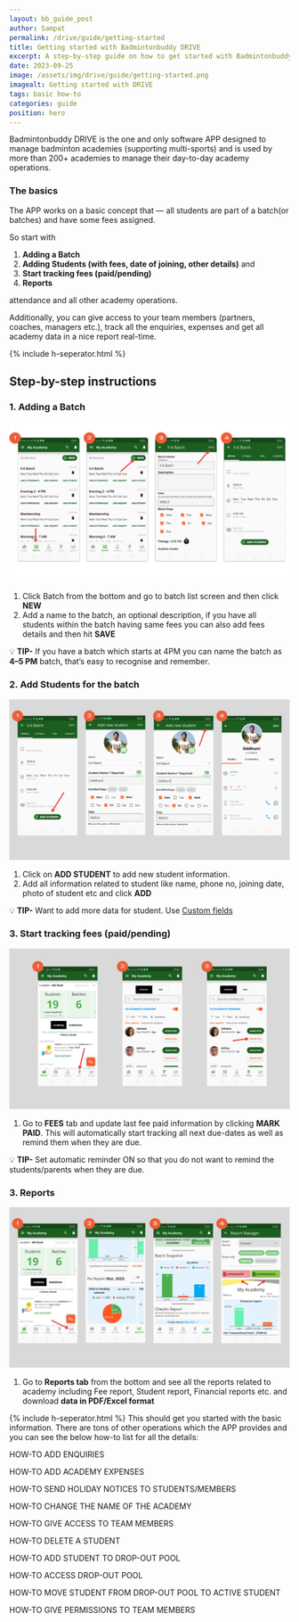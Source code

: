```yaml
---
layout: bb_guide_post
author: Sampat
permalink: /drive/guide/getting-started
title: Getting started with Badmintonbuddy DRIVE
excerpt: A step-by-step guide on how to get started with Badmintonbuddy DRIVE
date: 2023-09-25
image: /assets/img/drive/guide/getting-started.png
imagealt: Getting started with DRIVE
tags: basic how-to
categories: guide
position: hero
---
```


Badmintonbuddy DRIVE is the one and only software APP designed to manage badminton academies (supporting multi-sports) and is used by more than 200+ academies to manage their day-to-day academy operations.

### The basics ###

The APP works on a basic concept that — all students are part of a batch(or batches) and have some fees assigned.

So start with

1. **Adding a Batch**
2. **Adding Students (with fees, date of joining, other details)** and
3. **Start tracking fees (paid/pending)**
4. **Reports**

attendance and all other academy operations.

Additionally, you can give access to your team members (partners, coaches, managers etc.), track all the enquiries, expenses and get all academy data in a nice report real-time.

{% include h-seperator.html %}

## Step-by-step instructions ##

### 1. Adding a Batch ###

![Adding a batch!](/assets/img/drive/guide/new-batch-flow.png "New batch flow")

1. Click Batch from the bottom and go to batch list screen and then click **NEW**
2. Add a name to the batch, an optional description, if you have all students within the batch having same fees you can also add fees details and then hit **SAVE**

:bulb: **TIP-** If you have a batch which starts at 4PM you can name the batch as **4–5 PM** batch, that’s easy to recognise and remember.

### 2. Add Students for the batch ###

![Adding students!](/assets/img/drive/guide/new-student-flow.png "New student flow")

1. Click on **ADD STUDENT** to add new student information.
2. Add all information related to student like name, phone no, joining date, photo of student etc and click **ADD**

:bulb: **TIP-** Want to add more data for student. Use [Custom fields](../whats-new/custom-fields)

### 3. Start tracking fees (paid/pending) ###

![Fee tracking!](/assets/img/drive/guide/fee-tracking-flow.png "fee tracking flow")

1. Go to **FEES** tab and update last fee paid information by clicking **MARK PAID**. This will automatically start tracking all next due-dates as well as remind them when they are due.

:bulb: **TIP-** Set automatic reminder ON so that you do not want to remind the students/parents when they are due.

### 3. Reports ###

![Reports!](/assets/img/drive/guide/report-view.png "reports view")

1. Go to **Reports tab** from the bottom and see all the reports related to academy including Fee report, Student report, Financial reports etc. and download **data in PDF/Excel format**

{% include h-seperator.html %}
This should get you started with the basic information. There are tons of other operations which the APP provides and you can see the below how-to list for all the details:

HOW-TO ADD ENQUIRIES

HOW-TO ADD ACADEMY EXPENSES

HOW-TO SEND HOLIDAY NOTICES TO STUDENTS/MEMBERS

HOW-TO CHANGE THE NAME OF THE ACADEMY

HOW-TO GIVE ACCESS TO TEAM MEMBERS

HOW-TO DELETE A STUDENT

HOW-TO ADD STUDENT TO DROP-OUT POOL

HOW-TO ACCESS DROP-OUT POOL

HOW-TO MOVE STUDENT FROM DROP-OUT POOL TO ACTIVE STUDENT

HOW-TO GIVE PERMISSIONS TO TEAM MEMBERS